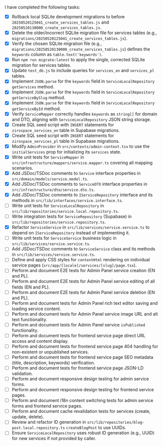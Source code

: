 I have completed the following tasks:
- [x] Rollback local SQLite development migrations to before `20250520125041_create_services_tables.js` and `20250520130000_create_services_tables.js`.
- [x] Delete the older/incorrect SQLite migration file for services tables (e.g., `migrations/20250520125041_create_services_tables.js`).
- [x] Verify the chosen SQLite migration file (e.g., `migrations/20250520130000_create_services_tables.js`) defines the `keywords` column as `table.text('keywords')`.
- [x] Run `npm run migrate:latest` to apply the single, corrected SQLite migration for services tables.
- [x] Update `test_db.js` to include queries for `services_en` and `services_pl` tables.
- [x] Implement `JSON.parse` for the `keywords` field in `ServiceLocalRepository` `getServices` method.
- [x] Implement `JSON.parse` for the `keywords` field in `ServiceLocalRepository` `getServiceBySlug` method.
- [x] Implement `JSON.parse` for the `keywords` field in `ServiceLocalRepository` `getServiceById` method.
- [x] Verify `ServiceMapper` correctly handles `keywords` as `string[]` for domain and DTO, aligning with `ServiceLocalRepository` JSON string storage.
- [x] Create SQL seed script with `INSERT` statements for `zirospace_services_en` table in Supabase migrations.
- [x] Create SQL seed script with `INSERT` statements for `zirospace_services_pl` table in Supabase migrations.
- [x] Modify `AdminProvider` in `src/contexts/admin-context.tsx` to use the `initialServices` prop for initializing its `services` state.
- [x] Write unit tests for `ServiceMapper` in `src/infrastructure/mappers/service.mapper.ts` covering all mapping scenarios.
- [x] Add JSDoc/TSDoc comments to `Service` interface properties in `src/domain/models/service.model.ts`.
- [x] Add JSDoc/TSDoc comments to `ServiceDTO` interface properties in `src/infrastructure/dto/service.dto.ts`.
- [x] Add JSDoc/TSDoc comments to `IServiceRepository` interface and its methods in `src/lib/interfaces/service.interface.ts`.
- [ ] Write unit tests for `ServiceLocalRepository` in `src/lib/repositories/service.local.repository.ts`.
- [ ] Write integration tests for `ServiceRepository` (Supabase) in `src/lib/repositories/service.repository.ts`.
- [x] Refactor `ServiceService` in `src/lib/services/service.service.ts` to depend on `IServiceRepository` instead of implementing it.
- [ ] Write unit tests for `ServiceService` business logic in `src/lib/services/service.service.ts`.
- [ ] Add JSDoc/TSDoc comments to `ServiceService` class and its methods in `src/lib/services/service.service.ts`.
- [ ] Define and apply CSS styles for `contentHtml` rendering on individual service pages (`src/app/[locale]/services/[slug]/page.tsx`).
- [ ] Perform and document E2E tests for Admin Panel service creation (EN and PL).
- [ ] Perform and document E2E tests for Admin Panel service editing of all fields (EN and PL).
- [ ] Perform and document E2E tests for Admin Panel service deletion (EN and PL).
- [ ] Perform and document tests for Admin Panel rich text editor saving and loading service content.
- [ ] Perform and document tests for Admin Panel service image URL and alt text functionality.
- [ ] Perform and document tests for Admin Panel service `isPublished` functionality.
- [ ] Perform and document tests for frontend service page direct URL access and content display.
- [ ] Perform and document tests for frontend service page 404 handling for non-existent or unpublished services.
- [ ] Perform and document tests for frontend service page SEO metadata (title, description, keywords) verification.
- [ ] Perform and document tests for frontend service page JSON-LD validation.
- [ ] Perform and document responsive design testing for admin service forms.
- [ ] Perform and document responsive design testing for frontend service pages.
- [ ] Perform and document i18n content switching tests for admin service forms and frontend service pages.
- [ ] Perform and document cache revalidation tests for services (create, update, delete).
- [ ] Review and refactor ID generation in `src/lib/repositories/blog-post.local.repository.ts` `createBlogPost` to use UUIDs.
- [ ] Ensure `ServiceLocalRepository` uses robust ID generation (e.g., UUID) for new services if not provided by caller.
